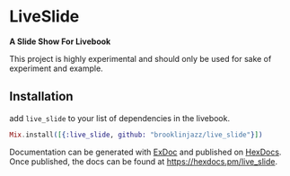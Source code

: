 # LiveSlide

**A Slide Show For Livebook**

This project is highly experimental and should only be used for sake of experiment and example.

## Installation

add `live_slide` to your list of dependencies in the livebook.

```elixir
Mix.install([{:live_slide, github: "brooklinjazz/live_slide"}])
```

Documentation can be generated with [ExDoc](https://github.com/elixir-lang/ex_doc)
and published on [HexDocs](https://hexdocs.pm). Once published, the docs can
be found at <https://hexdocs.pm/live_slide>.

